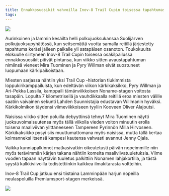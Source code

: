 ```yaml
---
title: Ennakkosuosikit vahvoilla Inov-8 Trail Cupin toisessa tapahtumassa
tags:
---
```


[![](https://live.staticflickr.com/65535/50189412141_24179a167b_b_d.jpg)](https://www.flickr.com/photos/131233811@N02/50189412141/in/album-72157715362960328/)

Aurinkoinen ja lämmin kesäilta helli polkujuoksukansaa Suolijärven polkujuoksupyhätössä, kun seitsemättä vuotta samalla reitillä järjestetty tapahtuma keräsi jälleen paikalle yli satapäisen osanoton. Toukokuulta elokuulle siirtyneen Inov-8 Trail Cupin toisessa osakilpailussa ennakkosuosikit pitivät pintansa, kun viikko sitten avaustapahtuman nimiinsä vieneet Mira Tuominen ja Pyry Willman eivät suostuneet luopumaan kärkipaikoistaan.

Miesten sarjassa nähtiin yksi Trail Cup -historian tiukimmista loppukirikamppailuista, kun edeltävän viikon kärkikaksikko, Pyry Willman ja Ari-Pekka Lassila, kamppaili tämänviikkoisen Noname-stagen voitosta tasapäin. Lopulta 7 kilometrisellä ja vauhdikkaalla reitillä eroa miesten välille saatiin vaivainen sekunti Lahden Suunnistajia edustavan Willmanin hyväksi. Kärkikolmikon täydensi viimeviikkoiseen tyyliin Kooveen Oliver Alajoutsi.

Naisissa viikko sitten poluilla debyyttinsä tehnyt Mira Tuominen näytti juoksuvoimaisuutensa myös tällä viikolla vieden voiton minuutin erolla toisena maaliviivan ylittäneeseen Tampereen Pyrinnön Milla Hirvoseen. Kärkikaksikko pysyi siis muuttumattomana myös naisissa, mutta tällä kertaa kolmanneksi itsensä kampesi kautensa vahvasti avannut Jenny Ojala.

Vaikka kunniapalkinnot matkasivatkin oikeutetusti päivän nopeimmille niin myös terävimmän kärjen takana nähtiin komeita maaliviivatuuletuksia. Viime vuoden tapaan näyttävin tuuletus palkittiin Nonamen lahjakortilla, ja tästä syystä kalkkiviivoilla todistettiinkin kaikkea ilmakitarasta voltteihin.

Inov-8 Trail Cup jatkuu ensi tiistaina Lamminpään harjun nopeilla neulaspoluilla Premiumsport-stagen merkeissä.

[![](https://live.staticflickr.com/65535/50189655662_be5458c218_b_d.jpg)](https://www.flickr.com/photos/131233811@N02/50189655662/in/album-72157715362960328/)
